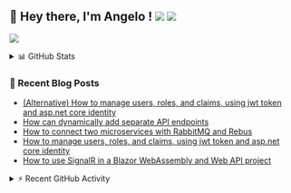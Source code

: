 ## 👋 Hey there, I'm Angelo ! ![](https://img.shields.io/badge/Intel-Core_i5_12th-0071C5?style=for-the-badge&logo=intel&logoColor=white) <a href="https://www.buymeacoffee.com/angelodotnet" target="_blank"><img src="https://img.shields.io/badge/Buy%20Me%20A%20Coffee-FFDD00.svg?style=for-the-badge&logo=Buy-Me-A-Coffee&logoColor=black"></a>

![](http://github-profile-summary-cards.vercel.app/api/cards/profile-details?username=angelodotnet&theme=darcula)

<details>
  <summary>📊 GitHub Stats</summary>

  ![](http://github-profile-summary-cards.vercel.app/api/cards/repos-per-language?username=angelodotnet&theme=dracula)
  ![](http://github-profile-summary-cards.vercel.app/api/cards/most-commit-language?username=angelodotnet&theme=dracula)
  ![](http://github-profile-summary-cards.vercel.app/api/cards/stats?username=angelodotnet&theme=dracula)
  ![](http://github-profile-summary-cards.vercel.app/api/cards/productive-time?username=angelodotnet&theme=dracula&utcOffset=8)
</details>

### 📝 Recent Blog Posts  
<!-- BLOG-POST-LIST:START -->
- [&lpar;Alternative&rpar; How to manage users, roles, and claims, using jwt token and asp.net core identity](https://dev.to/angelodotnet/alternative-how-to-manage-users-roles-and-claims-using-jwt-token-and-aspnet-core-identity-c0i)
- [How can dynamically add separate API endpoints](https://dev.to/angelodotnet/how-can-dynamically-add-separate-api-endpoints-4h56)
- [How to connect two microservices with RabbitMQ and Rebus](https://dev.to/angelodotnet/how-to-connect-two-microservices-with-rabbitmq-and-rebus-278)
- [How to manage users, roles, and claims, using jwt token and asp.net core identity](https://dev.to/angelodotnet/how-to-manage-roles-permissions-and-more-using-jwt-token-and-aspnet-core-identity-11k0)
- [How to use SignalR in a Blazor WebAssembly and Web API project](https://dev.to/angelodotnet/how-to-use-signalr-in-a-blazor-webassembly-and-web-api-project-27cp)
<!-- BLOG-POST-LIST:END -->

<details>
  <summary>⚡ Recent GitHub Activity</summary>

  <!--START_SECTION:activity-->
1. 🎉 Merged PR [#160](https://github.com/AngeloDotNet/GSWCloudApp/pull/160) in [AngeloDotNet/GSWCloudApp](https://github.com/AngeloDotNet/GSWCloudApp)
2. 💪 Opened PR [#160](https://github.com/AngeloDotNet/GSWCloudApp/pull/160) in [AngeloDotNet/GSWCloudApp](https://github.com/AngeloDotNet/GSWCloudApp)
3. 🎉 Merged PR [#44](https://github.com/AngeloDotNet/Packages.MinimalApi.Identity/pull/44) in [AngeloDotNet/Packages.MinimalApi.Identity](https://github.com/AngeloDotNet/Packages.MinimalApi.Identity)
4. 💪 Opened PR [#44](https://github.com/AngeloDotNet/Packages.MinimalApi.Identity/pull/44) in [AngeloDotNet/Packages.MinimalApi.Identity](https://github.com/AngeloDotNet/Packages.MinimalApi.Identity)
5. 🎉 Merged PR [#43](https://github.com/AngeloDotNet/Packages.MinimalApi.Identity/pull/43) in [AngeloDotNet/Packages.MinimalApi.Identity](https://github.com/AngeloDotNet/Packages.MinimalApi.Identity)
<!--END_SECTION:activity-->
</details>

